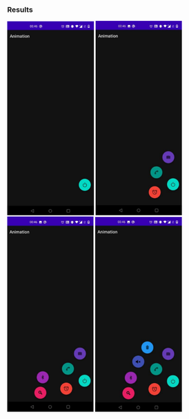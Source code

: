 ### Results

<img src="/img/fab-1.PNG" width="201"/> <img src="/img/fab-2.PNG" width="200"/> <img src="/img/fab-3.PNG" width="200"/> <img src="/img/fab-4.PNG" width="201"/>





